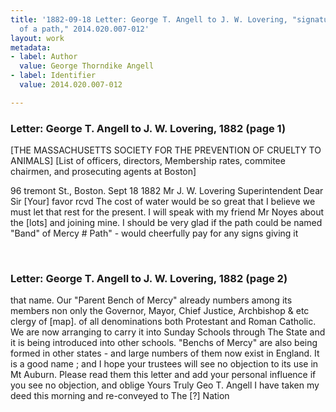 ```yaml
---
title: '1882-09-18 Letter: George T. Angell to J. W. Lovering, "signature; also renaming
  of a path," 2014.020.007-012'
layout: work
metadata:
- label: Author
  value: George Thorndike Angell
- label: Identifier
  value: 2014.020.007-012

---
```

<div class="pages">
<div id="page-1485691">
<h3><a name="page-1485691">Letter: George T. Angell to J. W. Lovering, 1882 (page 1)</a></h3>
<div class="page-content">
<p>[THE MASSACHUSETTS SOCIETY FOR THE PREVENTION OF CRUELTY TO ANIMALS]<span class='line-break'> </span>[List of officers, directors, Membership rates, commitee chairmen, and prosecuting agents at Boston]</p>
<p>96 tremont St., Boston. Sept 18 1882<span class='line-break'> </span>Mr J. W. Lovering<span class='line-break'> </span>Superintendent<span class='line-break'> </span>Dear Sir<span class='line-break'> </span>[Your] favor rcvd<span class='line-break'> </span>The cost of water would be so<span class='line-break'> </span>great that I believe we must<span class='line-break'> </span>let that rest for the present.<span class='line-break'> </span>I will speak with my friend Mr Noyes about the [lots] and joining mine.<span class='line-break'> </span>I should be very glad if the <span class='line-break'> </span>path could be named "Band"<span class='line-break'> </span>of Mercy # Path" - would cheerfully<span class='line-break'> </span>pay for any signs giving it</p>
</div>
</div>
<br />
<div id="page-1485692">
<h3><a name="page-1485692">Letter: George T. Angell to J. W. Lovering, 1882 (page 2)</a></h3>
<div class="page-content">
<p>that name. Our "Parent Bench<span class='line-break'> </span>of Mercy" already numbers<span class='line-break'> </span>among its members non<span class='line-break'> </span>only the Governor, Mayor,<span class='line-break'> </span>Chief Justice, Archbishop &amp; etc<span class='line-break'> </span>clergy of [map]. of all denomi<span class='line-break'></span>nations both Protestant and<span class='line-break'> </span>Roman Catholic. We are<span class='line-break'> </span>now arranging to carry<span class='line-break'> </span>it into Sunday Schools through<span class='line-break'> </span>The State and it is being<span class='line-break'> </span>introduced into other schools.<span class='line-break'> </span>"Benchs of Mercy" are also being<span class='line-break'> </span>formed in other states - <span class='line-break'> </span>and large numbers of them<span class='line-break'> </span>now exist in England.<span class='line-break'> </span>It is a good name ; and<span class='line-break'> </span>I hope your trustees will<span class='line-break'> </span>see no objection to its use<span class='line-break'> </span>in Mt Auburn. Please<span class='line-break'> </span>read them this letter <span class='line-break'> </span>and add your personal<span class='line-break'> </span>influence if you see no<span class='line-break'> </span>objection, and oblige<span class='line-break'> </span>Yours Truly<span class='line-break'> </span>Geo T. Angell<span class='line-break'> </span>I have taken my deed<span class='line-break'> </span>this morning and<span class='line-break'> </span>re-conveyed to The [?]<span class='line-break'> </span>Nation</p>
</div>
</div>
<br />
</div>
